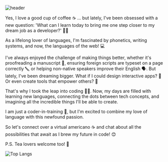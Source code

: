 ![header](https://capsule-render.vercel.app/api?type=venom&color=gradient&height=150&section=header&text=☕%20brewing%20my%20future%20in%20code&fontSize=50)

Yes, I love a good cup of coffee ☕ ... but lately, I've been obsessed with a new question: 'What can I learn today to bring me one step closer to my dream job as a developer?' 🤔🚀

As a lifelong lover of languages, I'm fascinated by phonetics, writing systems, and now, the languages of the web! 💻

I've always enjoyed the challenge of making things better, whether it's proofreading a manuscript 📝, ensuring foreign scripts are typeset on a page correctly 🔤, or helping non-native speakers improve their English 🗣️. But lately, I've been dreaming bigger. What if I could design interactive apps? 🤔 Or even create tools that empower others? 💪

That's why I took the leap into coding 👩‍💻. Now, my days are filled with learning new languages, connecting the dots between tech concepts, and imagining all the incredible things I'll be able to create. 

I am just a coder-in-training 🌱, but I'm excited to combine my love of language with this newfound passion.  

So let's connect over a virtual americano ☕ and chat about all the possibilities that await as I brew my future in code! 😊

P.S. Tea lovers welcome too! 🍵

![Top Langs](https://github-readme-stats.vercel.app/api/top-langs/?username=csarq&layout=compact&theme=panda)



<!--
**csarq/csarq** is a ✨ _special_ ✨ repository because its `README.md` (this file) appears on your GitHub profile.

Here are some ideas to get you started:

- 🔭 I’m currently working on ...
- 🌱 I’m currently learning ...
- 👯 I’m looking to collaborate on ...
- 🤔 I’m looking for help with ...
- 💬 Ask me about ...
- 📫 How to reach me: ...
- ⚡ Fun fact: ...
-->
